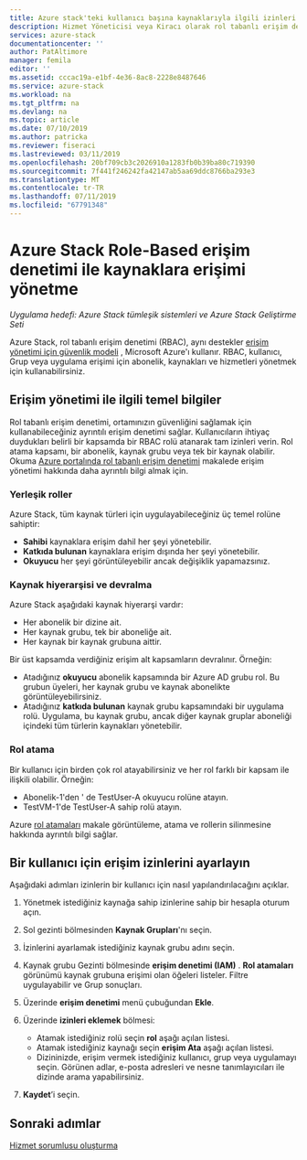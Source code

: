 ```yaml
---
title: Azure stack'teki kullanıcı başına kaynaklarıyla ilgili izinleri yönetme | Microsoft Docs
description: Hizmet Yöneticisi veya Kiracı olarak rol tabanlı erişim denetimi (RBAC) izinleri yönetmeyi öğrenin.
services: azure-stack
documentationcenter: ''
author: PatAltimore
manager: femila
editor: ''
ms.assetid: cccac19a-e1bf-4e36-8ac8-2228e8487646
ms.service: azure-stack
ms.workload: na
ms.tgt_pltfrm: na
ms.devlang: na
ms.topic: article
ms.date: 07/10/2019
ms.author: patricka
ms.reviewer: fiseraci
ms.lastreviewed: 03/11/2019
ms.openlocfilehash: 20bf709cb3c2026910a1283fb0b39ba80c719390
ms.sourcegitcommit: 7f441f246242fa42147ab5aa69ddc8766ba293e3
ms.translationtype: MT
ms.contentlocale: tr-TR
ms.lasthandoff: 07/11/2019
ms.locfileid: "67791348"
---
```

# <a name="manage-access-to-resources-with-azure-stack-role-based-access-control"></a>Azure Stack Role-Based erişim denetimi ile kaynaklara erişimi yönetme

*Uygulama hedefi: Azure Stack tümleşik sistemleri ve Azure Stack Geliştirme Seti*

Azure Stack, rol tabanlı erişim denetimi (RBAC), aynı destekler [erişim yönetimi için güvenlik modeli](https://docs.microsoft.com/azure/role-based-access-control/overview) , Microsoft Azure'ı kullanır. RBAC, kullanıcı, Grup veya uygulama erişimi için abonelik, kaynakları ve hizmetleri yönetmek için kullanabilirsiniz.

## <a name="basics-of-access-management"></a>Erişim yönetimi ile ilgili temel bilgiler

Rol tabanlı erişim denetimi, ortamınızın güvenliğini sağlamak için kullanabileceğiniz ayrıntılı erişim denetimi sağlar. Kullanıcıların ihtiyaç duydukları belirli bir kapsamda bir RBAC rolü atanarak tam izinleri verin. Rol atama kapsamı, bir abonelik, kaynak grubu veya tek bir kaynak olabilir. Okuma [Azure portalında rol tabanlı erişim denetimi](https://docs.microsoft.com/azure/role-based-access-control/overview) makalede erişim yönetimi hakkında daha ayrıntılı bilgi almak için.

### <a name="built-in-roles"></a>Yerleşik roller

Azure Stack, tüm kaynak türleri için uygulayabileceğiniz üç temel rolüne sahiptir:

* **Sahibi** kaynaklara erişim dahil her şeyi yönetebilir.
* **Katkıda bulunan** kaynaklara erişim dışında her şeyi yönetebilir.
* **Okuyucu** her şeyi görüntüleyebilir ancak değişiklik yapamazsınız.

### <a name="resource-hierarchy-and-inheritance"></a>Kaynak hiyerarşisi ve devralma

Azure Stack aşağıdaki kaynak hiyerarşi vardır:

* Her abonelik bir dizine ait.
* Her kaynak grubu, tek bir aboneliğe ait.
* Her kaynak bir kaynak grubuna aittir.

Bir üst kapsamda verdiğiniz erişim alt kapsamların devralınır. Örneğin:

* Atadığınız **okuyucu** abonelik kapsamında bir Azure AD grubu rol. Bu grubun üyeleri, her kaynak grubu ve kaynak abonelikte görüntüleyebilirsiniz.
* Atadığınız **katkıda bulunan** kaynak grubu kapsamındaki bir uygulama rolü. Uygulama, bu kaynak grubu, ancak diğer kaynak gruplar aboneliği içindeki tüm türlerin kaynakları yönetebilir.

### <a name="assigning-roles"></a>Rol atama

Bir kullanıcı için birden çok rol atayabilirsiniz ve her rol farklı bir kapsam ile ilişkili olabilir. Örneğin:

* Abonelik-1'den ' de TestUser-A okuyucu rolüne atayın.
* TestVM-1'de TestUser-A sahip rolü atayın.

Azure [rol atamaları](https://docs.microsoft.com/azure/role-based-access-control/role-assignments-portal) makale görüntüleme, atama ve rollerin silinmesine hakkında ayrıntılı bilgi sağlar.

## <a name="set-access-permissions-for-a-user"></a>Bir kullanıcı için erişim izinlerini ayarlayın

Aşağıdaki adımları izinlerin bir kullanıcı için nasıl yapılandırılacağını açıklar.

1. Yönetmek istediğiniz kaynağa sahip izinlerine sahip bir hesapla oturum açın.
2. Sol gezinti bölmesinden **Kaynak Grupları**'nı seçin.
3. İzinlerini ayarlamak istediğiniz kaynak grubu adını seçin.
4. Kaynak grubu Gezinti bölmesinde **erişim denetimi (IAM)** . **Rol atamaları** görünümü kaynak grubuna erişimi olan öğeleri listeler. Filtre uygulayabilir ve Grup sonuçları.
5. Üzerinde **erişim denetimi** menü çubuğundan **Ekle**.
6. Üzerinde **izinleri eklemek** bölmesi:

   * Atamak istediğiniz rolü seçin **rol** aşağı açılan listesi.
   * Atamak istediğiniz kaynağı seçin **erişim Ata** aşağı açılan listesi.
   * Dizininizde, erişim vermek istediğiniz kullanıcı, grup veya uygulamayı seçin. Görünen adlar, e-posta adresleri ve nesne tanımlayıcıları ile dizinde arama yapabilirsiniz.

7. **Kaydet**’i seçin.

## <a name="next-steps"></a>Sonraki adımlar

[Hizmet sorumlusu oluşturma](../operator/azure-stack-create-service-principals.md)

